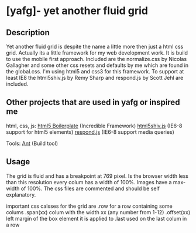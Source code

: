 [yafg]- yet another fluid grid
==================================================

Description
--------------------------------------

Yet another fluid grid is despite the name a little more then just a html css grid.
Actually its a little framework for my web development work. It is build to use the mobile first approach. Included are the normalize.css by Nicolas Gallagher and some other css resets and defaults by me which are found in the global.css. I'm using html5 and css3 for this framework. To support at least IE8 the html5shiv.js by Remy Sharp and respond.js by Scott Jehl are included.


Other projects that are used in yafg or inspired me
--------------------------------------

html, css, js:
[html5 Boilerplate](http://html5boilerplate.com/) (Incredible Framework)
[html5shiv.js](http://code.google.com/p/html5shiv/) (IE6-8 support for html5 elements)
[respond.js](http://github.com/scottjehl/Respond/) (IE6-8 support media queries)

Tools:
[Ant](http://ant.apache.org/) (Build tool)


Usage
----------------------------

The grid is fluid and has a breakpoint at 769 pixel. Is the browser width less than this resolution every colum has a width of 100%. Images have a max-width of 100%. 
The css files are commented and should be self explanatory.

important css calsses for the grid are 
.row		for a row containing some colums
.span(xx)	colum with the width xx (any number from 1-12)
.offset(xx)	left margin of the box element it is applied to 
.last 		used on the last colum in a row


	